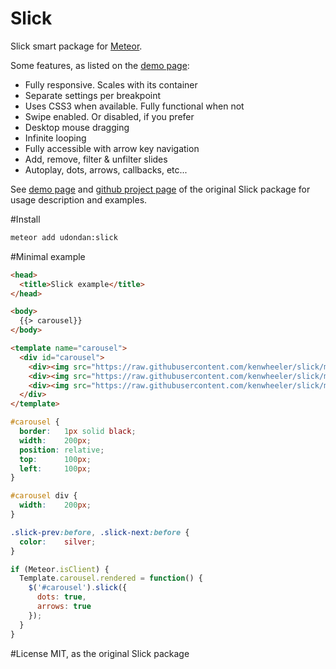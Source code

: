 
Slick
==========

Slick smart package for [Meteor][1].

Some features, as listed on the [demo page][2]:
* Fully responsive. Scales with its container
* Separate settings per breakpoint
* Uses CSS3 when available. Fully functional when not
* Swipe enabled. Or disabled, if you prefer
* Desktop mouse dragging
* Infinite looping
* Fully accessible with arrow key navigation
* Add, remove, filter & unfilter slides
* Autoplay, dots, arrows, callbacks, etc...

See [demo page][2] and [github project page][3] of the original Slick package for usage description and examples.

#Install
```sh
meteor add udondan:slick
```

#Minimal example
```html
<head>
  <title>Slick example</title>
</head>

<body>
  {{> carousel}}
</body>

<template name="carousel">  
  <div id="carousel">
    <div><img src="https://raw.githubusercontent.com/kenwheeler/slick/master/img/slick.gif" width="200px" /></div>
    <div><img src="https://raw.githubusercontent.com/kenwheeler/slick/master/img/slick.gif" width="200px" /></div>
    <div><img src="https://raw.githubusercontent.com/kenwheeler/slick/master/img/slick.gif" width="200px" /></div>
  </div>
</template>
```
```css
#carousel {
  border:   1px solid black;
  width:    200px;
  position: relative;
  top:      100px;
  left:     100px;
}

#carousel div {
  width:    200px;
}

.slick-prev:before, .slick-next:before {
  color:    silver;
}
```
```js
if (Meteor.isClient) {
  Template.carousel.rendered = function() {
    $('#carousel').slick({
      dots: true,
      arrows: true
    });
  }
}
```

  [1]: https://www.meteor.com/
  [2]: http://kenwheeler.github.io/slick/
  [3]: https://github.com/kenwheeler/slick/

#License
MIT, as the original Slick package

